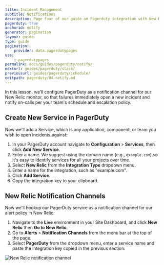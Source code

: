 ```yaml
---
title: Incident Management
subtitle: Notifications
description: Page four of our guide on Pagerduty integration with New Relic for incident management.
pagerduty: true
anchorid: notify
generator: pagination
layout: guide
type: guide
pagination:
    provider: data.pagerdutypages
use:
    - pagerdutypages
permalink: docs/guides/pagerduty/notify/
nexturl: guides/pagerduty/slack/
previousurl: guides/pagerduty/schedule/
editpath: pagerduty/04-notify.md
---
```

In this lesson, we'll configure PagerDuty as a notification channel for our New Relic monitor, so that failures immediately open a new incident and notify on-calls per your team's schedule and escalation policy.

## Create New Service in PagerDuty
Now we'll add a Service, which is any application, component, or team you wish to open incidents against:

1. In your PagerDuty account navigate to  **Configuration** > **Services**, then click **Add New Service**.
2. Enter a name. We suggest using the domain name (e.g., `example.com`) so it's easy to identify services for all your projects over time.
3. Select **New Relic** from the **Integration Type** dropdown menu.
4. Enter a name for the integration, such as "example.com".
5. Click **Add Service**.
6. Copy the integration key to your clipboard.

## New Relic Notification Channels
Now we'll hookup our PagerDuty service as a notification channel for our alert policy in New Relic:

1. Navigate to the **<span class="glyphicons glyphicons-wrench" aria-hidden="true"></span> Live** environment in your Site Dashboard, and click **<span class="glyphicons glyphicons-eye-open" aria-hidden="true"></span> New Relic** then **<span class="glyphicons glyphicons-new-window-alt" aria-hidden="true"></span> Go to New Relic**.
2. Go to **Alerts** > **Notification Channels** from the menu bar at the top of the page.
3. Select **PagerDuty** from the dropdown menu, enter a service name and paste the integration key copied in the previous section:

  ![New Relic notification channel](../../docs/assets/images/pagerduty/new-relic-notification-channels.png)
